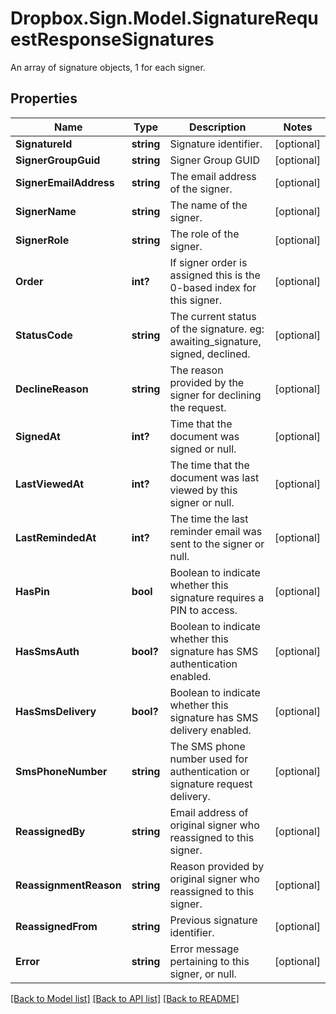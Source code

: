 # Dropbox.Sign.Model.SignatureRequestResponseSignatures
An array of signature objects, 1 for each signer.

## Properties

Name | Type | Description | Notes
------------ | ------------- | ------------- | -------------
**SignatureId** | **string** |  Signature identifier.  | [optional] 
**SignerGroupGuid** | **string** |  Signer Group GUID  | [optional] 
**SignerEmailAddress** | **string** |  The email address of the signer.  | [optional] 
**SignerName** | **string** |  The name of the signer.  | [optional] 
**SignerRole** | **string** |  The role of the signer.  | [optional] 
**Order** | **int?** |  If signer order is assigned this is the 0-based index for this signer.  | [optional] 
**StatusCode** | **string** |  The current status of the signature. eg: awaiting_signature, signed, declined.  | [optional] 
**DeclineReason** | **string** |  The reason provided by the signer for declining the request.  | [optional] 
**SignedAt** | **int?** |  Time that the document was signed or null.  | [optional] 
**LastViewedAt** | **int?** |  The time that the document was last viewed by this signer or null.  | [optional] 
**LastRemindedAt** | **int?** |  The time the last reminder email was sent to the signer or null.  | [optional] 
**HasPin** | **bool** |  Boolean to indicate whether this signature requires a PIN to access.  | [optional] 
**HasSmsAuth** | **bool?** |  Boolean to indicate whether this signature has SMS authentication enabled.  | [optional] 
**HasSmsDelivery** | **bool?** |  Boolean to indicate whether this signature has SMS delivery enabled.  | [optional] 
**SmsPhoneNumber** | **string** |  The SMS phone number used for authentication or signature request delivery.  | [optional] 
**ReassignedBy** | **string** |  Email address of original signer who reassigned to this signer.  | [optional] 
**ReassignmentReason** | **string** |  Reason provided by original signer who reassigned to this signer.  | [optional] 
**ReassignedFrom** | **string** |  Previous signature identifier.  | [optional] 
**Error** | **string** |  Error message pertaining to this signer, or null.  | [optional] 

[[Back to Model list]](../README.md#documentation-for-models) [[Back to API list]](../README.md#documentation-for-api-endpoints) [[Back to README]](../README.md)

